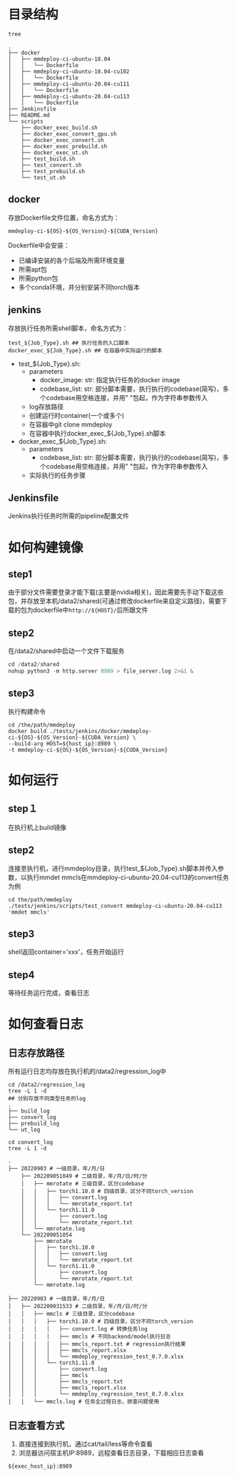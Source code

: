 # 目录结构

```shell
tree

.
├── docker
│   ├── mmdeploy-ci-ubuntu-18.04
│   │   └── Dockerfile
│   ├── mmdeploy-ci-ubuntu-18.04-cu102
│   │   └── Dockerfile
│   ├── mmdeploy-ci-ubuntu-20.04-cu111
│   │   └── Dockerfile
│   ├── mmdeploy-ci-ubuntu-20.04-cu113
│   │   └── Dockerfile
├── Jenkinsfile
├── README.md
└── scripts
    ├── docker_exec_build.sh
    ├── docker_exec_convert_gpu.sh
    ├── docker_exec_convert.sh
    ├── docker_exec_prebuild.sh
    ├── docker_exec_ut.sh
    ├── test_build.sh
    ├── test_convert.sh
    ├── test_prebuild.sh
    └── test_ut.sh
```
## docker
存放Dockerfile文件位置，命名方式为：
```shell
mmdeploy-ci-${OS}-${OS_Version}-${CUDA_Version}
```
Dockerfile中会安装：
- 已编译安装的各个后端及所需环境变量
- 所需apt包
- 所需python包
- 多个conda环境，并分别安装不同torch版本

## jenkins
存放执行任务所需shell脚本，命名方式为：
```shell
test_${Job_Type}.sh ## 执行任务的入口脚本
docker_exec_${Job_Type}.sh ## 在容器中实际运行的脚本
```
- test_${Job_Type}.sh:  
  - parameters
    - docker_image: str: 指定执行任务的docker image
    - codebase_list: str: 部分脚本需要，执行执行的codebase(简写)，多个codebase用空格连接，并用" "包起，作为字符串参数传入
  - log存放路径
  - 创建运行时container(一个或多个)
  - 在容器中git clone mmdeploy
  - 在容器中执行docker_exec_${Job_Type}.sh脚本
- docker_exec_${Job_Type}.sh:
  - parameters
    - codebase_list: str: 部分脚本需要，执行执行的codebase(简写)，多个codebase用空格连接，并用" "包起，作为字符串参数传入
  - 实际执行的任务步骤
## Jenkinsfile
Jenkins执行任务时所需的pipeline配置文件

# 如何构建镜像
## step1 
由于部分文件需要登录才能下载(主要是nvidia相关)，因此需要先手动下载这些包，并存放至本机/data2/shared(可通过修改dockerfile来自定义路径)，需要下载的包为dockerfile中`http://${HOST}/`后所跟文件

## step2
在/data2/shared中启动一个文件下载服务
```python
cd /data2/shared
nohup python3 -m http.server 8989 > file_server.log 2>&1 &
```

## step3
执行构建命令
```shell
cd /the/path/mmdeploy
docker build ./tests/jenkins/docker/mmdeploy-ci-${OS}-${OS_Version}-${CUDA_Version} \
--build-arg HOST=${host_ip}:8989 \
-t mmdeploy-ci-${OS}-${OS_Version}-${CUDA_Version}
```

# 如何运行
## step１
在执行机上build镜像

## step2
连接至执行机，进行mmdeploy目录，执行test_${Job_Type}.sh脚本并传入参数，以执行mmdet mmcls在mmdeploy-ci-ubuntu-20.04-cu113的convert任务为例
```shell
cd the/path/mmdeploy
./tests/jenkins/scripts/test_convert mmdeploy-ci-ubuntu-20.04-cu113 'mmdet mmcls'
```
## step3
shell返回container='xxx'，任务开始运行

## step4
等待任务运行完成，查看日志

# 如何查看日志
## 日志存放路径
所有运行日志均存放在执行机的/data2/regression_log中
```shell
cd /data2/regression_log
tree -L 1 -d
## 分别存放不同类型任务的log
.
├── build_log
├── convert_log
├── prebuild_log
└── ut_log

cd convert_log
tree -L 1 -d

.
├── 20220903 # 一级目录，年/月/日
    ├── 202209051049 # 二级目录，年/月/日/时/分 
    │   ├── mmrotate # 三级目录，区分codebase
    │   │   ├── torch1.10.0 # 四级目录，区分不同torch_version
    │   │   │   ├── convert.log
    │   │   │   └── mmrotate_report.txt
    │   │   └── torch1.11.0
    │   │       ├── convert.log
    │   │       └── mmrotate_report.txt
    │   └── mmrotate.log
    └── 202209051054
        ├── mmrotate
        │   ├── torch1.10.0
        │   │   ├── convert.log
        │   │   └── mmrotate_report.txt
        │   └── torch1.11.0
        │       ├── convert.log
        │       └── mmrotate_report.txt
        └── mmrotate.log

├── 20220903 # 一级目录，年/月/日
│   ├── 202209031533 # 二级目录，年/月/日/时/分 
│   │   ├── mmcls # 三级目录，区分codebase
│   │   │   ├── torch1.10.0 # 四级目录，区分不同torch_version
│   │   │   │   ├── convert.log # 转换任务log
│   │   │   │   ├── mmcls # 不同backend/model执行日志
│   │   │   │   ├── mmcls_report.txt # regression执行结果
│   │   │   │   ├── mmcls_report.xlsx 
│   │   │   │   └── mmdeploy_regression_test_0.7.0.xlsx  
│   │   │   └── torch1.11.0
│   │   │       ├── convert.log
│   │   │       ├── mmcls
│   │   │       ├── mmcls_report.txt
│   │   │       ├── mmcls_report.xlsx
│   │   │       └── mmdeploy_regression_test_0.7.0.xlsx
│   │   └── mmcls.log # 任务全过程日志，排查问题使用 
```
## 日志查看方式
1. 直接连接到执行机，通过cat/tail/less等命令查看
2. 浏览器访问宿主机IP:8989，远程查看日志目录，下载相应日志查看
```shell
${exec_host_ip}:8989
```
